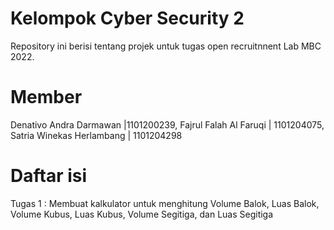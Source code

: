 # Kelompok Cyber Security 2

Repository ini berisi tentang projek untuk tugas open recruitnnent Lab MBC 2022.

# Member
Denativo Andra Darmawan |1101200239, Fajrul Falah Al Faruqi | 1101204075, Satria Winekas Herlambang | 1101204298

# Daftar isi
Tugas 1 : Membuat kalkulator untuk menghitung Volume Balok, Luas Balok, Volume Kubus, Luas Kubus, Volume Segitiga, dan Luas Segitiga
